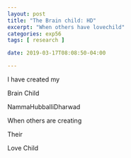 ```yaml
---
layout: post
title: "The Brain child: HD"
excerpt: "When others have lovechild"
categories: exp56
tags: [ research ]

date: 2019-03-17T08:08:50-04:00

---
```



I have created my

Brain Child

NammaHubballiDharwad

When others are creating

Their

Love Child
